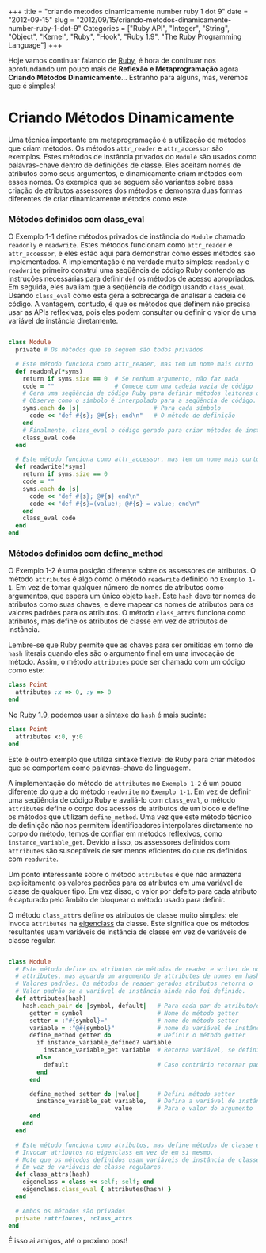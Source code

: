 +++
title = "criando metodos dinamicamente number ruby 1 dot 9"
date = "2012-09-15"
slug = "2012/09/15/criando-metodos-dinamicamente-number-ruby-1-dot-9"
Categories = ["Ruby API", "Integer", "String", "Object", "Kernel", "Ruby", "Hook", "Ruby 1.9", "The Ruby Programming Language"]
+++
<!--more-->
<p>Hoje vamos continuar falando de <a href="http://www.ruby-doc.org/core-1.9.2/">Ruby</a>, é hora de continuar nos aprofundando um pouco mais de
<b>Reflexão e Metaprogramação</b> agora <b>Criando Métodos Dinamicamente</b>... Estranho para alguns, mas, veremos que é simples!</p>

<h1>Criando Métodos Dinamicamente</h1>

Uma técnica importante em metaprogramação é a utilização de métodos que criam métodos. Os métodos `attr_reader` e `attr_accessor` são exemplos. Estes
métodos de instância privados do `Module` são usados como palavras-chave dentro de definições de classe. Eles aceitam nomes de atributos como seus
argumentos, e dinamicamente criam métodos com esses nomes. Os exemplos que se seguem são variantes sobre essa criação de atributos assessores dos
métodos e demonstra duas formas diferentes de criar dinamicamente métodos como este.

<h3>Métodos definidos com class_eval</h3>

O Exemplo 1-1 define métodos privados de instância do `Module` chamado `readonly` e `readwrite`. Estes métodos funcionam como `attr_reader`
e `attr_accessor`, e eles estão aqui para demonstrar como esses métodos são implementados. A implementação é na verdade muito simples: `readonly` e
`readwrite` primeiro construi uma seqüência de código Ruby contendo as instruções necessárias para definir `def` os métodos de acesso apropriados.
Em seguida, eles avaliam que a seqüência de código usando `class_eval`. Usando `class_eval` como esta gera a sobrecarga de analisar a cadeia de código.
A vantagem, contudo, é que os métodos que definem não precisa usar as APIs reflexivas, pois eles podem consultar ou definir o valor de uma variável de
instância diretamente.

``` ruby Exemplo 1-1. Métodos de atributos com class_eval

class Module
  private # Os métodos que se seguem são todos privados

  # Este método funciona como attr_reader, mas tem um nome mais curto
  def readonly(*syms)
    return if syms.size == 0  # Se nenhum argumento, não faz nada
    code = ""                 # Comece com uma cadeia vazia de código
    # Gera uma seqüência de código Ruby para definir métodos leitores de atributos.
    # Observe como o símbolo é interpolado para a seqüência de código.
    syms.each do |s|                     # Para cada símbolo
      code << "def #{s}; @#{s}; end\n"   # O método de definição
    end
    # Finalmente, class_eval o código gerado para criar métodos de instância.
    class_eval code
  end

  # Este método funciona como attr_accessor, mas tem um nome mais curto.
  def readwrite(*syms)
    return if syms.size == 0
    code = ""
    syms.each do |s|
      code << "def #{s}; @#{s} end\n"
      code << "def #{s}=(value); @#{s} = value; end\n"
    end
    class_eval code
  end
end
```

<h3>Métodos definidos com define_method</h3>

O Exemplo 1-2 é uma posição diferente sobre os assessores de atributos. O método `attributes` é algo como o método `readwrite` definido no `Exemplo
1-1`. Em vez de tomar qualquer número de nomes de atributos como argumentos, que espera um único objeto `hash`. Este `hash` deve ter nomes de atributos
como suas chaves, e deve mapear os nomes de atributos para os valores padrões para os atributos. O método `class_attrs` funciona como atributos, mas
define os atributos de classe em vez de atributos de instância.

Lembre-se que Ruby permite que as chaves para ser omitidas em torno de `hash` literais quando eles são o argumento final em uma invocação de método.
Assim, o método `attributes` pode ser chamado com um código como este:

``` ruby Metodo attributes
class Point
  attributes :x => 0, :y => 0
end
```

No Ruby 1.9, podemos usar a sintaxe do `hash` é mais sucinta:

``` ruby Attibutes
class Point
  attributes x:0, y:0
end
```

Este é outro exemplo que utiliza sintaxe flexível de Ruby para criar métodos que se comportam como palavras-chave de linguagem.

A implementação do método de `attributes` no `Exemplo 1-2` é um pouco diferente do que a do método `readwrite` no `Exemplo 1-1`. Em vez de definir uma
seqüência de código Ruby e avaliá-lo com `class_eval`, o método `attributes` define o corpo dos acessos de atributos de um bloco e define os métodos
que utilizam `define_method`. Uma vez que este método técnico de definição não nos permitem identificadores interpolares diretamente no corpo do
método, temos de confiar em métodos reflexivos, como `instance_variable_get`. Devido a isso, os assessores definidos com `attributes` são susceptíveis
de ser menos eficientes do que os definidos com `readwrite`.

Um ponto interessante sobre o método `attributes` é que não armazena explicitamente os valores padrões para os atributos em uma variável de classe de
qualquer tipo. Em vez disso, o valor por defeito para cada atributo é capturado pelo âmbito de bloquear o método usado para definir.

O método `class_attrs` define os atributos de classe muito simples: ele invoca `attributes` na <a href="http://blog.caelum.com.br/metaprogramacao-eigenclass-em-ruby/">eigenclass</a> da classe. Este
significa que os métodos resultantes usam variáveis de instância de classe em vez de variáveis de classe regular.

``` ruby Exemplo 1-2. Métodos de atributos com define_method

class Module
  # Este método define os atributos de métodos de reader e writer de nomeado
  # attributes, mas aguarda um argumento de attributes de nomes em hash mapeado para
  # Valores padrões. Os métodos de reader gerados atributos retorna o
  # Valor padrão se a variável de instância ainda não foi definido.
  def attributes(hash)
    hash.each_pair do |symbol, default|   # Para cada par de atributo/default
      getter = symbol                     # Nome do método getter
      setter = :"#{symbol}="              # nome do método setter
      variable = :"@#{symbol}"            # nome da variável de instância
      define_method getter do             # Definir o método getter
        if instance_variable_defined? variable
          instance_variable_get variable  # Retorna variável, se definido
        else
          default                         # Caso contrário retornar padrão
        end
      end

      define_method setter do |value|     # Defini método setter
        instance_variable_set variable,   # Defina a variável de instância
                              value       # Para o valor do argumento
      end
    end
  end

  # Este método funciona como atributos, mas define métodos de classe em vez de
  # Invocar atributos no eigenclass em vez de em si mesmo.
  # Note que os métodos definidos usam variáveis de instância de classe
  # Em vez de variáveis de classe regulares.
  def class_attrs(hash)
    eigenclass = class << self; self; end
    eigenclass.class_eval { attributes(hash) }
  end

  # Ambos os métodos são privados
  private :attributes, :class_attrs
end
```

É isso ai amigos, até o proximo post!
